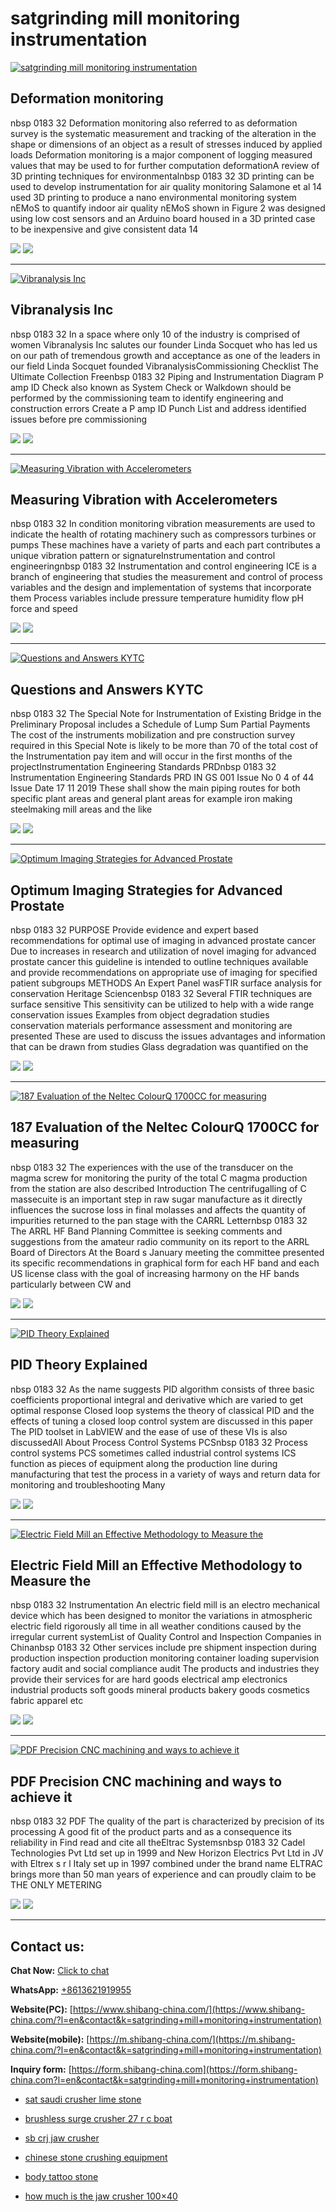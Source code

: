 # satgrinding mill monitoring instrumentation

<a href="https://swt.shibang-china.com/?l=en&img&k=satgrinding+mill+monitoring+instrumentation" target="_blank">![satgrinding mill monitoring instrumentation](http://static.shibang-china.com/all-800x300/1465.jpg)</a>

## Deformation monitoring
nbsp 0183 32 Deformation monitoring also referred to as deformation survey is the systematic measurement and tracking of the alteration in the shape or dimensions of an object as a result of stresses induced by applied loads Deformation monitoring is a major component of logging measured values that may be used to for further computation deformationA review of 3D printing techniques for environmentalnbsp 0183 32 3D printing can be used to develop instrumentation for air quality monitoring Salamone et al 14 used 3D printing to produce a nano environmental monitoring system nEMoS to quantify indoor air quality nEMoS shown in Figure 2 was designed using low cost sensors and an Arduino board housed in a 3D printed case to be inexpensive and give consistent data 14


<a href="https://whatsapp.shibangsoft.com/WhatsApp.php" target="_blank" title="WhatsApp">![](http://static.shibang-china.com/icon/whatsapp.png)</a> <a href="https://swt.shibang-china.com/?l=en&icon&k=satgrinding+mill+monitoring+instrumentation" target="_blank">![](http://static.shibang-china.com/icon/chat-en.png)</a>

---

<a href="https://swt.shibang-china.com/?l=en&img&k=satgrinding+mill+monitoring+instrumentation" target="_blank">![Vibranalysis Inc](http://static.shibang-china.com/all-800x300/491.jpg)</a>

## Vibranalysis Inc
nbsp 0183 32 In a space where only 10 of the industry is comprised of women Vibranalysis Inc salutes our founder Linda Socquet who has led us on our path of tremendous growth and acceptance as one of the leaders in our field Linda Socquet founded VibranalysisCommissioning Checklist The Ultimate Collection Freenbsp 0183 32 Piping and Instrumentation Diagram P amp ID Check also known as System Check or Walkdown should be performed by the commissioning team to identify engineering and construction errors Create a P amp ID Punch List and address identified issues before pre commissioning


<a href="https://whatsapp.shibangsoft.com/WhatsApp.php" target="_blank" title="WhatsApp">![](http://static.shibang-china.com/icon/whatsapp.png)</a> <a href="https://swt.shibang-china.com/?l=en&icon&k=satgrinding+mill+monitoring+instrumentation" target="_blank">![](http://static.shibang-china.com/icon/chat-en.png)</a>

---

<a href="https://swt.shibang-china.com/?l=en&img&k=satgrinding+mill+monitoring+instrumentation" target="_blank">![Measuring Vibration with Accelerometers](http://static.shibang-china.com/all-800x300/789.jpg)</a>

## Measuring Vibration with Accelerometers
nbsp 0183 32 In condition monitoring vibration measurements are used to indicate the health of rotating machinery such as compressors turbines or pumps These machines have a variety of parts and each part contributes a unique vibration pattern or signatureInstrumentation and control engineeringnbsp 0183 32 Instrumentation and control engineering ICE is a branch of engineering that studies the measurement and control of process variables and the design and implementation of systems that incorporate them Process variables include pressure temperature humidity flow pH force and speed


<a href="https://whatsapp.shibangsoft.com/WhatsApp.php" target="_blank" title="WhatsApp">![](http://static.shibang-china.com/icon/whatsapp.png)</a> <a href="https://swt.shibang-china.com/?l=en&icon&k=satgrinding+mill+monitoring+instrumentation" target="_blank">![](http://static.shibang-china.com/icon/chat-en.png)</a>

---

<a href="https://swt.shibang-china.com/?l=en&img&k=satgrinding+mill+monitoring+instrumentation" target="_blank">![Questions and Answers KYTC](http://static.shibang-china.com/all-800x300/1150.jpg)</a>

## Questions and Answers KYTC
nbsp 0183 32 The Special Note for Instrumentation of Existing Bridge in the Preliminary Proposal includes a Schedule of Lump Sum Partial Payments The cost of the instruments mobilization and pre construction survey required in this Special Note is likely to be more than 70 of the total cost of the Instrumentation pay item and will occur in the first months of the projectInstrumentation Engineering Standards PRDnbsp 0183 32 Instrumentation Engineering Standards PRD IN GS 001 Issue No 0 4 of 44 Issue Date 17 11 2019 These shall show the main piping routes for both specific plant areas and general plant areas for example iron making steelmaking mill areas and the like


<a href="https://whatsapp.shibangsoft.com/WhatsApp.php" target="_blank" title="WhatsApp">![](http://static.shibang-china.com/icon/whatsapp.png)</a> <a href="https://swt.shibang-china.com/?l=en&icon&k=satgrinding+mill+monitoring+instrumentation" target="_blank">![](http://static.shibang-china.com/icon/chat-en.png)</a>

---

<a href="https://swt.shibang-china.com/?l=en&img&k=satgrinding+mill+monitoring+instrumentation" target="_blank">![Optimum Imaging Strategies for Advanced Prostate](http://static.shibang-china.com/all-800x300/1237.jpg)</a>

## Optimum Imaging Strategies for Advanced Prostate
nbsp 0183 32 PURPOSE Provide evidence and expert based recommendations for optimal use of imaging in advanced prostate cancer Due to increases in research and utilization of novel imaging for advanced prostate cancer this guideline is intended to outline techniques available and provide recommendations on appropriate use of imaging for specified patient subgroups METHODS An Expert Panel wasFTIR surface analysis for conservation Heritage Sciencenbsp 0183 32 Several FTIR techniques are surface sensitive This sensitivity can be utilized to help with a wide range conservation issues Examples from object degradation studies conservation materials performance assessment and monitoring are presented These are used to discuss the issues advantages and information that can be drawn from studies Glass degradation was quantified on the


<a href="https://whatsapp.shibangsoft.com/WhatsApp.php" target="_blank" title="WhatsApp">![](http://static.shibang-china.com/icon/whatsapp.png)</a> <a href="https://swt.shibang-china.com/?l=en&icon&k=satgrinding+mill+monitoring+instrumentation" target="_blank">![](http://static.shibang-china.com/icon/chat-en.png)</a>

---

<a href="https://swt.shibang-china.com/?l=en&img&k=satgrinding+mill+monitoring+instrumentation" target="_blank">![187 Evaluation of the Neltec ColourQ 1700CC for measuring](http://static.shibang-china.com/all-800x300/53.jpg)</a>

## 187 Evaluation of the Neltec ColourQ 1700CC for measuring
nbsp 0183 32 The experiences with the use of the transducer on the magma screw for monitoring the purity of the total C magma production from the station are also described Introduction The centrifugalling of C massecuite is an important step in raw sugar manufacture as it directly influences the sucrose loss in final molasses and affects the quantity of impurities returned to the pan stage with the CARRL Letternbsp 0183 32 The ARRL HF Band Planning Committee is seeking comments and suggestions from the amateur radio community on its report to the ARRL Board of Directors At the Board s January meeting the committee presented its specific recommendations in graphical form for each HF band and each US license class with the goal of increasing harmony on the HF bands particularly between CW and


<a href="https://whatsapp.shibangsoft.com/WhatsApp.php" target="_blank" title="WhatsApp">![](http://static.shibang-china.com/icon/whatsapp.png)</a> <a href="https://swt.shibang-china.com/?l=en&icon&k=satgrinding+mill+monitoring+instrumentation" target="_blank">![](http://static.shibang-china.com/icon/chat-en.png)</a>

---

<a href="https://swt.shibang-china.com/?l=en&img&k=satgrinding+mill+monitoring+instrumentation" target="_blank">![PID Theory Explained](http://static.shibang-china.com/all-800x300/1019.jpg)</a>

## PID Theory Explained
nbsp 0183 32 As the name suggests PID algorithm consists of three basic coefficients proportional integral and derivative which are varied to get optimal response Closed loop systems the theory of classical PID and the effects of tuning a closed loop control system are discussed in this paper The PID toolset in LabVIEW and the ease of use of these VIs is also discussedAll About Process Control Systems PCSnbsp 0183 32 Process control systems PCS sometimes called industrial control systems ICS function as pieces of equipment along the production line during manufacturing that test the process in a variety of ways and return data for monitoring and troubleshooting Many


<a href="https://whatsapp.shibangsoft.com/WhatsApp.php" target="_blank" title="WhatsApp">![](http://static.shibang-china.com/icon/whatsapp.png)</a> <a href="https://swt.shibang-china.com/?l=en&icon&k=satgrinding+mill+monitoring+instrumentation" target="_blank">![](http://static.shibang-china.com/icon/chat-en.png)</a>

---

<a href="https://swt.shibang-china.com/?l=en&img&k=satgrinding+mill+monitoring+instrumentation" target="_blank">![Electric Field Mill an Effective Methodology to Measure the](http://static.shibang-china.com/all-800x300/713.jpg)</a>

## Electric Field Mill an Effective Methodology to Measure the
nbsp 0183 32 Instrumentation An electric field mill is an electro mechanical device which has been designed to monitor the variations in atmospheric electric field rigorously all time in all weather conditions caused by the irregular current systemList of Quality Control and Inspection Companies in Chinanbsp 0183 32 Other services include pre shipment inspection during production inspection production monitoring container loading supervision factory audit and social compliance audit The products and industries they provide their services for are hard goods electrical amp electronics industrial products soft goods mineral products bakery goods cosmetics fabric apparel etc


<a href="https://whatsapp.shibangsoft.com/WhatsApp.php" target="_blank" title="WhatsApp">![](http://static.shibang-china.com/icon/whatsapp.png)</a> <a href="https://swt.shibang-china.com/?l=en&icon&k=satgrinding+mill+monitoring+instrumentation" target="_blank">![](http://static.shibang-china.com/icon/chat-en.png)</a>

---

<a href="https://swt.shibang-china.com/?l=en&img&k=satgrinding+mill+monitoring+instrumentation" target="_blank">![PDF Precision CNC machining and ways to achieve it](http://static.shibang-china.com/all-800x300/1305.jpg)</a>

## PDF Precision CNC machining and ways to achieve it
nbsp 0183 32 PDF The quality of the part is characterized by precision of its processing A good fit of the product parts and as a consequence its reliability in Find read and cite all theEltrac Systemsnbsp 0183 32 Cadel Technologies Pvt Ltd set up in 1999 and New Horizon Electrics Pvt Ltd in JV with Eltrex s r l Italy set up in 1997 combined under the brand name ELTRAC brings more than 50 man years of experience and can proudly claim to be THE ONLY METERING


<a href="https://whatsapp.shibangsoft.com/WhatsApp.php" target="_blank" title="WhatsApp">![](http://static.shibang-china.com/icon/whatsapp.png)</a> <a href="https://swt.shibang-china.com/?l=en&icon&k=satgrinding+mill+monitoring+instrumentation" target="_blank">![](http://static.shibang-china.com/icon/chat-en.png)</a>

---
## Contact us:

**Chat Now:** [Click to chat](https://swt.shibang-china.com?l=en&contact&k=satgrinding+mill+monitoring+instrumentation)

**WhatsApp:**  [+8613621919955](https://whatsapp.shibangsoft.com/WhatsApp.php)

**Website(PC):** [https://www.shibang-china.com/](https://www.shibang-china.com/?l=en&contact&k=satgrinding+mill+monitoring+instrumentation)

**Website(mobile):** [https://m.shibang-china.com/](https://m.shibang-china.com/?l=en&contact&k=satgrinding+mill+monitoring+instrumentation)

**Inquiry form:** [https://form.shibang-china.com](https://form.shibang-china.com?l=en&contact&k=satgrinding+mill+monitoring+instrumentation)

* [sat saudi crusher lime stone](../166/sat%20saudi%20crusher%20lime%20stone.md)

* [brushless surge crusher 27 r c boat](../169/brushless%20surge%20crusher%2027%20r%20c%20boat.md)

* [sb crj jaw crusher](../170/sb%20crj%20jaw%20crusher.md)

* [chinese stone crushing equipment](../162/chinese%20stone%20crushing%20equipment.md)

* [body tattoo stone](../164/body%20tattoo%20stone.md)

* [how much is the jaw crusher 100×40](../169/how%20much%20is%20the%20jaw%20crusher%20100%C3%9740.md)